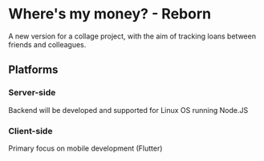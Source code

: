 # Where's my money? - Reborn

A new version for a collage project, with the aim of tracking loans between friends and colleagues.

## Platforms

### Server-side

Backend will be developed and supported for Linux OS running Node.JS

### Client-side

Primary focus on mobile development (Flutter)